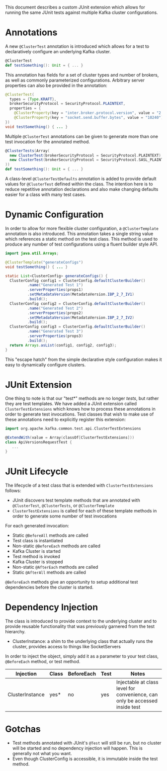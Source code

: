 This document describes a custom JUnit extension which allows for running the same JUnit tests against multiple Kafka 
cluster configurations.

# Annotations

A new `@ClusterTest` annotation is introduced which allows for a test to declaratively configure an underlying Kafka cluster.

```scala
@ClusterTest
def testSomething(): Unit = { ... }
```

This annotation has fields for a set of cluster types and number of brokers, as well as commonly parameterized configurations. 
Arbitrary server properties can also be provided in the annotation:

```java
@ClusterTest(
  types = {Type.KRAFT}, 
  brokerSecurityProtocol = SecurityProtocol.PLAINTEXT, 
  properties = {
    @ClusterProperty(key = "inter.broker.protocol.version", value = "2.7-IV2"),
    @ClusterProperty(key = "socket.send.buffer.bytes", value = "10240"),
})
void testSomething() { ... }
```

Multiple `@ClusterTest` annotations can be given to generate more than one test invocation for the annotated method.

```scala
@ClusterTests(Array(
  new ClusterTest(brokerSecurityProtocol = SecurityProtocol.PLAINTEXT),
  new ClusterTest(brokerSecurityProtocol = SecurityProtocol.SASL_PLAINTEXT)
))
def testSomething(): Unit = { ... }
```

A class-level `@ClusterTestDefaults` annotation is added to provide default values for `@ClusterTest` defined within 
the class. The intention here is to reduce repetitive annotation declarations and also make changing defaults easier 
for a class with many test cases.

# Dynamic Configuration

In order to allow for more flexible cluster configuration, a `@ClusterTemplate` annotation is also introduced. This 
annotation takes a single string value which references a static method on the test class. This method is used to 
produce any number of test configurations using a fluent builder style API.

```java
import java.util.Arrays;

@ClusterTemplate("generateConfigs")
void testSomething() { ... }

static List<ClusterConfig> generateConfigs() {
  ClusterConfig config1 = ClusterConfig.defaultClusterBuilder()
          .name("Generated Test 1")
          .serverProperties(props1)
          .setMetadataVersion(MetadataVersion.IBP_2_7_IV1)
          .build();
  ClusterConfig config2 = ClusterConfig.defaultClusterBuilder()
          .name("Generated Test 2")
          .serverProperties(props2)
          .setMetadataVersion(MetadataVersion.IBP_2_7_IV2)
          .build();
  ClusterConfig config3 = ClusterConfig.defaultClusterBuilder()
          .name("Generated Test 3")
          .serverProperties(props3)
          .build();
  return Arrays.asList(config1, config2, config3);
}
```

This "escape hatch" from the simple declarative style configuration makes it easy to dynamically configure clusters.


# JUnit Extension

One thing to note is that our "test*" methods are no longer _tests_, but rather they are test templates. We have added 
a JUnit extension called `ClusterTestExtensions` which knows how to process these annotations in order to generate test 
invocations. Test classes that wish to make use of these annotations need to explicitly register this extension:

```scala
import org.apache.kafka.common.test.api.ClusterTestExtensions

@ExtendWith(value = Array(classOf[ClusterTestExtensions]))
class ApiVersionsRequestTest {
   ...
}
```

# JUnit Lifecycle

The lifecycle of a test class that is extended with `ClusterTestExtensions` follows:

* JUnit discovers test template methods that are annotated with `@ClusterTest`, `@ClusterTests`, or `@ClusterTemplate`
* `ClusterTestExtensions` is called for each of these template methods in order to generate some number of test invocations

For each generated invocation:
* Static `@BeforeAll` methods are called
* Test class is instantiated
* Non-static `@BeforeEach` methods are called
* Kafka Cluster is started
* Test method is invoked
* Kafka Cluster is stopped
* Non-static `@AfterEach` methods are called
* Static `@AfterAll` methods are called

`@BeforeEach` methods give an opportunity to setup additional test dependencies before the cluster is started. 

# Dependency Injection

The class is introduced to provide context to the underlying cluster and to provide reusable functionality that was
previously garnered from the test hierarchy.

* ClusterInstance: a shim to the underlying class that actually runs the cluster, provides access to things like SocketServers

In order to inject the object, simply add it as a parameter to your test class, `@BeforeEach` method, or test method.

| Injection | Class | BeforeEach | Test | Notes
| --- | --- | --- | --- | --- |
| ClusterInstance | yes* | no | yes | Injectable at class level for convenience, can only be accessed inside test |

# Gotchas
* Test methods annotated with JUnit's `@Test` will still be run, but no cluster will be started and no dependency 
  injection will happen. This is generally not what you want.
* Even though ClusterConfig is accessible, it is immutable inside the test method.
